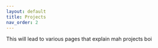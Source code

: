 ```yaml
---
layout: default
title: Projects
nav_order: 2
---
```


This will lead to various pages that explain mah projects boi 

